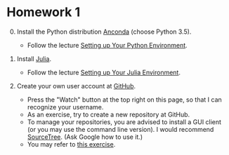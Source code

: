 Homework 1
==========

0. Install the Python distribution [Anconda](https://www.continuum.io/downloads) (choose Python 3.5).
   * Follow the lecture [Setting up Your Python Environment](http://quant-econ.net/py/getting_started.html).

0. Install [Julia](http://julialang.org/downloads/).
   * Follow the lecture [Setting up Your Julia Environment](http://quant-econ.net/jl/getting_started.html).

0. Create your own user account at [GitHub](https://github.com).
   * Press the "Watch" button at the top right on this page,
     so that I can recognize your username.
   * As an exercise, try to create a new repository at GitHub.
   * To manage your repositories, you are advised to install a GUI client
     (or you may use the command line version).
     I would recommend [SourceTree](http://www.sourcetreeapp.com).
     (Ask Google how to use it.)
   * You may refer to [this exercise](http://lectures.quantecon.org/py/getting_started.html#exercise-2).
